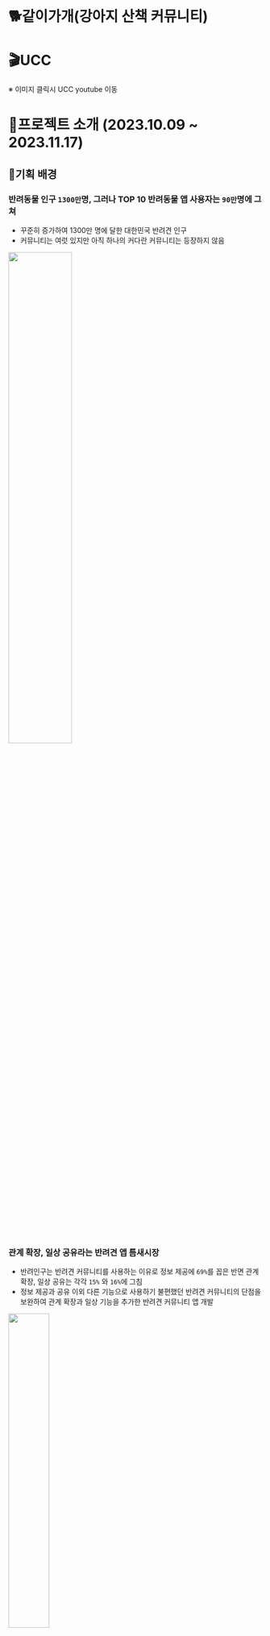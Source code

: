 # 🐕같이가개(강아지 산책 커뮤니티)

# 🎬UCC

<!-- [<img style="width: 10px;" src="./readme_assets/images/ucc.JPG">]() -->

※ 이미지 클릭시 UCC youtube 이동

# 👶프로젝트 소개 (2023.10.09 ~ 2023.11.17)

## 🐶기획 배경

### 반려동물 인구 `1300만`명, 그러나 TOP 10 반려동물 앱 사용자는 `90만`명에 그쳐

- 꾸준히 증가하여 1300만 명에 달한 대한민국 반려견 인구
- 커뮤니티는 여럿 있지만 아직 하나의 커다란 커뮤니티는 등장하지 않음

<img src="exec/img/기획배경1.png" width=50%  height=50%>

### 관계 확장, 일상 공유라는 반려견 앱 틈새시장

- 반려인구는 반려견 커뮤니티를 사용하는 이유로 정보 제공에 `69%`를 꼽은 반면 관계 확장, 일상 공유는 각각 `15%` 와 `16%`에 그침
- 정보 제공과 공유 이외 다른 기능으로 사용하기 불편했던 반려견 커뮤니티의 단점을 보완하여 관계 확장과 일상 기능을 추가한 반려견 커뮤니티 앱 개발

<img src="exec/img/기획배경2.png" width=40%  height=40%>

<br>
<br>

## 👍기대 효과

- 반려견을 통한 SNS 문화 확산
- 반려견 커뮤니티를 통한 반려인구의 관계 확장
- 온라인 뿐 만 아닌 오프라인에서의 지역 커뮤니티 활성화

<br>
<br>

## 👨‍🏫 주요 기능

| 기능      | 내용                                                                                                                                          |
| --------- | --------------------------------------------------------------------------------------------------------------------------------------------- |
| 피드 기능 | 2km 이내의 다른 사용자들이 올린 게시물을 보여준다. 좋아요, 댓글을 통해 관심을 표현할 수 있다. 사진 게시 가능                                  |
| 산책 기능 | 산책 시작을 통해 움직이는 경로를 저장할 수 있다. 시간과 거리를 체크하여 산책을 기록할 수 있다.                                                |
| 매칭 기능 | 3km 이내의 다른 사용자들을 만날 수 있다. 사용자가 등록한 기준에 따라 어울리는 우선순위에 따라 매칭되며 매칭된 상대에게 친구신청을 할 수 있다. |
| 채팅 기능 | 친구관계의 다른 사용자와 산책할 시간,장소 등을 정하기 위한 채팅 할 수 있다.                                                                   |

<br>
<br>

## 🔥 서비스 화면 소개

### 1. 회원가입

| <p align="center">이메일 인증 요청</p>                | <p align="center">이메일 검증</p>                          | <p align="center">닉네임 중복체크</p>             |
| ----------------------------------------------------- | ---------------------------------------------------------- | ------------------------------------------------- |
| <img src = "exec/img/emailValidation.gif" height=400> | <img src = "exec/img/emailValidationCheck.gif" height=400> | <img src = "exec/img/dupNickname.gif" height=400> |

<br>

### 2. 로그인

> > <img src = "exec/img/login.gif" height=400>

<br>

### 3. 피드

| <p align="center">피드 작성</p>                    | <p align="center">피드 삭제</p>                    | <p align="center">좋아요</p>               |
| -------------------------------------------------- | -------------------------------------------------- | ------------------------------------------ |
| <img src = "exec/img/board-create.gif" height=400> | <img src = "exec/img/board-delete.gif" height=400> | <img src = "exec/img/like.gif" height=400> |

<br>

### 4. 댓글

| <p align="center">댓글 작성</p>                       | <p align="center">댓글 삭제</p>                       |
| ----------------------------------------------------- | ----------------------------------------------------- |
| <img src = "exec/img/comment-create.gif" height=400 > | <img src = "exec/img/comment-delete.gif" height=400 > |

<br>

### 5. 산책

> > <img src = "exec/img/tracking.gif" height=400>

<br>

### 6. 매칭

> > <img src = "exec/img/matching.gif" height=400>

<br>

### 7. 채팅

| <p align="center">채팅방 생성</p>                  | <p align="center">채팅창</p>                   |
| -------------------------------------------------- | ---------------------------------------------- |
| <img src = "exec/img/chattingList.gif" height=400> | <img src = "exec/img/chatting.gif" height=400> |

<br>

### 8. 마이페이지

| <p align="center">프로필 피드 이동</p>             | <p align="center">마이페이지</p>             |
| -------------------------------------------------- | -------------------------------------------- |
| <img src = "exec/img/profile-move.gif" height=400> | <img src = "exec/img/mypage.gif" height=400> |

<br>

### 9. FCM 알림 (친구 신청 관련)

| <p align="center">친구 요청 알림</p>               | <p align="center">친구 수락</p>                         | <p align="center">이미 친구인 관계</p>              |
| -------------------------------------------------- | ------------------------------------------------------- | --------------------------------------------------- |
| <img src = "exec/img/friend-alram.gif" height=400> | <img src = "exec/img/acceptFriendCheck.gif" height=400> | <img src = "exec/img/alreadyFriend.gif" height=400> |

<br>
<br>

## ⚙️ 개발 환경

### ✨Front-end✨

<div>
<img src="https://img.shields.io/badge/Android-3DDC84?style=for-the-badge&logo=android&logoColor=black">
<img src="https://img.shields.io/badge/Jetpack Compose-4285F4?style=for-the-badge&logo=Jetpack Compose&logoColor=white">
<img src="https://img.shields.io/badge/Google Maps-4285F4?style=for-the-badge&logo=google Maps&logoColor=white">
<img src="https://img.shields.io/badge/Firebase-FFCA28?style=for-the-badge&logo=firebase&logoColor=black"></div>

- Android
  - Sdk 34
  - jdk 17
- Jetpack Compose
- Hilt
- Lifecycle
- Google Maps
- Firebase Cloud Messaging

<br>

### ✨Back-end✨

<div>
<img src="https://img.shields.io/badge/java-007396?style=for-the-badge&logo=java&logoColor=white">
<img src="https://img.shields.io/badge/Spring Boot-6DB33F?style=for-the-badge&logo=spring boot&logoColor=white">
<img src="https://img.shields.io/badge/Spring Security-6DB33F?style=for-the-badge&logo=spring Security&logoColor=white">
<img src="https://img.shields.io/badge/apachekafka-231F20?style=for-the-badge&logo=apachekafka&logoColor=white">
<img src="https://img.shields.io/badge/MySQL-4479A1?style=for-the-badge&logo=mysql&logoColor=white">
<img src="https://img.shields.io/badge/MongoDB-47A248?style=for-the-badge&logo=mongoDB&logoColor=white">
<img src="https://img.shields.io/badge/Redis-DC382D?style=for-the-badge&logo=redis&logoColor=white">
<img src="https://img.shields.io/badge/Firebase-FFCA28?style=for-the-badge&logo=firebase&logoColor=black">
</div>

- Java : OpenJDK 11
- Spring Boot v2.7.14
- Spring Webflux
- Spring Security
- Stomp
- Spring Data JPA
- Querydsl
- Kafka
- Firebase Cloud Messaging
- MySQL
- MongoDB
- Redis
- Javacv

<br>

### ✨INFRA✨

<div>
<img src="https://img.shields.io/badge/AWS EC2-FF9900?style=for-the-badge&logo=amazon ec2&logoColor=white">
<img src="https://img.shields.io/badge/Docker-2496ED?style=for-the-badge&logo=Docker&logoColor=white">
<img src="https://img.shields.io/badge/Jenkins-D24939?style=for-the-badge&logo=Jenkins&logoColor=white">
</div>

- AWS EC2
- Docker
- Jenkins

<br>

### ✨협업 툴✨

<img src="https://img.shields.io/badge/git-F05032?style=for-the-badge&logo=git&logoColor=white">&nbsp;<img src="https://img.shields.io/badge/jira-0052CC?style=for-the-badge&logo=jirasoftware&logoColor=white">&nbsp;<img src="https://img.shields.io/badge/mattermost-0058CC?style=for-the-badge&logo=mattermost&logoColor=white">&nbsp;<img src="https://img.shields.io/badge/notion-000000?style=for-the-badge&logo=notion&logoColor=white">&nbsp;<img src="https://img.shields.io/badge/figma-EA4335?style=for-the-badge&logo=figma&logoColor=white">&nbsp;

- 형상 관리 : Git
- 이슈 관리 : Jira
- 커뮤니케이션 : Mattermost, Webex, Notion
- 디자인 : Figma

<br>

### ✨IDE✨

<div>
<img src="https://img.shields.io/badge/IntelliJ-000000?style=for-the-badge&logo=IntelliJ idea&logoColor=white">
<img src="https://img.shields.io/badge/Android Studio-3DDC84?style=for-the-badge&logo=Android Studio&logoColor=white">
</div>

- IntelliJ
- Android Studio

---

## 📚 기술 차별점

### **spring webflux를 통한 비동기 업로드 서버**

1. spring webflux와 r2dbc를 이용해 비동기로 업로드 서버

- 큰 용량의 파일 업로드는 기존의 동기 처리로는 지연이 일어날 수 있어 비동기 및 병렬처리를 적용해 동시성 처리를 적용했습니다.
  또한 완전한 비동기 처리 구현을 위해 R2DBC를 도입해 DB 쿼리의 논블로킹 실행을 가능하게 하였습니다.

<br>

2. 효율적인 저장공간 활용을 위한 인코딩 처리

- 파일의 경우 JavaCV 라이브러를 사용해 파일을 인코딩 하여 품질의 열화를 최소화 하며 저장공간을 효율적으로 사용하려 하였습니다.
  인코딩의 경우 예를 들어 3840x2400 해상도의 수직,수평 해상도 300DPI의 7.70MB의 파일을 JPG로 인코딩 하며 수직, 수평 해상도 96DPI의 0.98MB의 파일로 인코딩이 처리됩니다.
  인코딩의 과정에서 파일의 이름 중복 방지를 위해 UUID를 생성해 저장 처리를 하였습니다.

<br>

### **GPS 서버**

1. MongoDB 도입
   앱의 위치정보 기록을 서버에서 저장하고 리턴하는 서비스를 위해서 GPS 데이터 저장이 필요했고 [(위도, 경도), (위도, 경도)] 형태의 데이터를 효율적으로 처리하기 위해 NoSQL인 MongoDB를 도입했습니다.
   또한 해당 데이터는 Join 등의 작업은 없고 Read와 Write, Delete만 필요한 기능이었기 때문에 MongoDB 도입에 장애가 없었습니다.
2. Entity 처리
   Entity 생성에 있어 위도와 경도를 별도의 칼럼으로 만드는 형태가 아닌 GpsPoints라는 클래스로 생성해 유효성 검사 등의 책임을 분리해 처리하였습니다.
3. PageNation 적용
   앱에서 최초에는 LazyColumn을 적용해 기록을 확인했는데 해당 기록이 양이 증가할수록 보기 힘들어져 데이터에 PageNation을 적용해 전달하였습니다.

<br>

### **Matching 서버**

1. 추천 서비스 기반

- 앱 실행시 사용자의 위도,경도 정보를 서버로 전송해 갱신
- 하버사인공식을 사용해 사용자의 위치로부터 4km 이내의 사용자들을 필터링
- 사용자들이 등록해 놓은 강아지의 성향의 교집합에 따라 정렬 후 추천

<br>

2. 하버사인공식을 통한 필터링을 쿼리에 적용

- 해당 공식을 통한 사용자 필터링에 있어 자바의 stream의 filter를 이용해 계산해 적용하는 경우와 JPA 쿼리를 사용해 필터링 하는 방식 사이에 고민을 했습니다. JPA 쿼리를 사용했을 때의 장점이 다음과 같아 JPA 쿼리를 채용했습니다.
  1. 데이터베이스의 최적화
     쿼리를 직접 실행하기 때문에 DB 내에서 최적화된 검색을 수행할 수 있습니다. 이를 통해 인덱스를 사용하여 빠르게 결과를 반환할 수 있습니다.
  2. 데이터 전송 최소화
     필터링 된 데이터를 서버로 전송하기 때문에 처리하는 데이터 양이 작아 더 효율적입니다.
  3. 코드 간결성
     복잡한 계산을 쿼리에서 실행하기 때문에 비즈니스 로직이 간결해지고 가독성이 높아집니다.

<br>

### 채팅 기능

1. Stomp + Kafka를 이용한 채팅기능 구현

- Stomp : pub/sub 구조로 메시지를 전송하고 메시지를 받아 처리하는 부분이 명확

  - /pub/message : 채팅방에 메시지 전송
  - /sub/chatroom/{roomId} : 현재 입장한 채팅방 번호 구독
  - /sub/notice/{roomId} : 현재 입장한 채팅방의 notice 전용 구독(어떤 사용자가 채팅방에 들어왔다는지 등의 공지)
  - Inbound Channel Interceptor 를 통한 웹소켓용 JWT 인증 절차

- Kafka : 분산 메시징 시스템으로, 대량의 메시지를 효율적으로 처리, 이벤트 스트리밍을 통해 실시간 메시징을 처리하는 데 효과적, 메시지 손실을 방지

2. 채팅 메시지 읽음 처리 기능

- NoSQL 데이터베이스로 대용량 채팅 데이터를 처리 / 빠른 데이터 읽기, 쓰기 성능을 목표

- Redis : 읽음 처리를 위해 채팅방 입장, 퇴장 등 실시간 채팅방에 접속중인 사용자들을 userId, chatroomId 로 저장

- MongoDB : 메시지 내용, 해당 메시지를 읽은 유저 등 채팅기록 데이터 관리

- MySQL : 채팅방 및 유저관계 등의 순수 채팅방 데이터는 RDB에 저장

<br>

### Security 특이점

- `HS256(HMAC SHA256)` 알고리즘을 통해 비밀번호를 인코딩하여 DB에 등록했습니다.
- `JWT`의 `Access Token`을 활용해 `Authorization`, `Authentication` 기능을 구현했습니다.

<br>

### jetpack compose

- 안드로이드 앱 개발을 수행하면서 모든 Screen 컴포저블 함수에 매개변수를 매번 넘겨주는 불편함과 React에서의 props drilling같은 문제점
  - ViewModel을 통해 데이터를 관리.

하지만, 앱을 종료한 이후에도 데이터를 남기고 싶어 해당 부분은 DataStore를 통해 구현하였습니다.
DataStore란 프로토콜 버퍼를 사용해 key-value 쌍이 지정된 객체를 저장할 수 있는 데이터 저장소 솔루션으로 코루틴 및 flow를 써서 비동기적이고 일관된 트랜잭션 방식으로 데이터를 저장한다.

프로토콜 버퍼란? 구조화된 데이터를 직렬화하기 위한 구글의 언어 중립적, 플랫폼 중립적, 확장 가능한 매커니즘이다.
또한, 컴포저블간의 이동 중에 ViewModel인스턴스에 대한 관리나 생성과 소멸에 대한 구현이 어렵고,
이에 클래스 생성에 대한 의존성을 줄이고 원활한 코드 작성을 위해 DI(Dependency Injection)을 사용해 문제를 해결하였습니다.

저희는 Dagger Hilt를 채택하여 코드의 재사용성을 향상시키고,
객체간 의존성 & 결합성을 줄여 코드를 좀 더 유연하게 짤 수 있었습니다.
의존성 주입을 위한 선행작업과 코드의 가독이 조금 어려워진다는 단점도 있으나 장점이 더욱 많아 사용하게 되었습니다.

<br>
<br>

## 아키텍쳐

<img src="exec/img/architecture.png" width=70%  height=70% />

## ERD

<img src="exec/img/erd.png" width=70%  height=70%>

## 👨‍👩‍👧 협업 툴

#### Jira

<img src="exec/img/jira.png" width=50%  height=50%>

#### Notion

<img src="exec/img/notion.png" width=50%  height=50%>

#### Figma

<img src="exec/img/figma.png" width=50%  height=50%>

<br>
<br>

# 👩‍💻 팀원 역할 분배

| 김대홍                                 | 권영재                         | 김기홍                        | 김현종                        | 소영섭                         | 이성연                        |
| -------------------------------------- | ------------------------------ | ----------------------------- | ----------------------------- | ------------------------------ | ----------------------------- |
| <img src="https://avatars.githubusercontent.com/u/118344103?s=400&u=e3febea842cf5cb2cb396fd6d468cdbaa3a93898&v=4" width="100">               | <img src="https://avatars.githubusercontent.com/u/118344103?s=400&u=e3febea842cf5cb2cb396fd6d468cdbaa3a93898&v=4" width="100">       | <img src="https://avatars.githubusercontent.com/u/93422139?v=4" class="profile-img">      | <a href="https://github.com/bellringstar"> <img src="https://avatars.githubusercontent.com/u/118344103?s=400&u=e3febea842cf5cb2cb396fd6d468cdbaa3a93898&v=4" alt="profile" width="100"></a>      | <img src="https://avatars.githubusercontent.com/u/118344103?s=400&u=e3febea842cf5cb2cb396fd6d468cdbaa3a93898&v=4" width="100">       | <img src="https://avatars.githubusercontent.com/u/118344103?s=400&u=e3febea842cf5cb2cb396fd6d468cdbaa3a93898&v=4" width="100">      |
| <p align="center">Leader & Backend</p> | <p align="center">Frontend</p> | <p align="center">Backend</p> | <p align="center">Backend</p> | <p align="center">Frontend</p> | <p align="center">Backend</p> |

<br>
